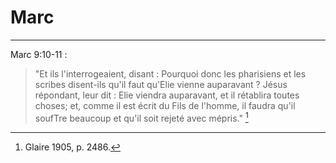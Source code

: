 # Marc

***

Marc 9:10-11 :

> "Et ils l'interrogeaient, disant : Pourquoi donc les pharisiens et les scribes disent-ils qu'il faut qu'Elie vienne auparavant ? Jésus répondant, leur dit : Elie viendra auparavant, et il rétablira toutes choses; et, comme il est écrit du Fils de l'homme, il faudra qu'il soufTre beaucoup et qu'il soit rejeté avec mépris." [^1]

[^1]: Glaire 1905, p. 2486.
